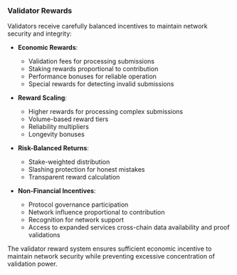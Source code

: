 ### Validator Rewards

Validators receive carefully balanced incentives to maintain network security and integrity:

- **Economic Rewards**:
  - Validation fees for processing submissions
  - Staking rewards proportional to contribution
  - Performance bonuses for reliable operation
  - Special rewards for detecting invalid submissions

- **Reward Scaling**:
  - Higher rewards for processing complex submissions
  - Volume-based reward tiers
  - Reliability multipliers
  - Longevity bonuses

- **Risk-Balanced Returns**:
  - Stake-weighted distribution
  - Slashing protection for honest mistakes
  - Transparent reward calculation

- **Non-Financial Incentives**:
  - Protocol governance participation
  - Network influence proportional to contribution
  - Recognition for network support
  - Access to expanded services cross-chain data availability and proof validations

The validator reward system ensures sufficient economic incentive to maintain network security while preventing excessive concentration of validation power.


